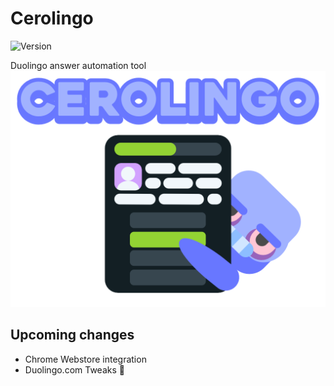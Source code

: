 # Cerolingo

![Version](https://img.shields.io/badge/Version-v2.0-6877ff?labelColor=e7ecff&style=flat)

Duolingo answer automation tool  
![Banner](src/img/github-banner.png)

## Upcoming changes

- Chrome Webstore integration
- Duolingo.com Tweaks 🤫
